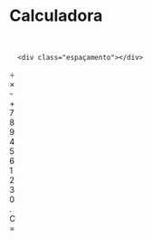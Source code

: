 <html>

<head>
    <title>
        Imersão Dev - Aula 02
    </title>
</head>

<body>
    <div class="container">
        <h1 class="page-title">
            Calculadora
        </h1>
        <img src="https://www.alura.com.br/assets/img/imersoes/dev-2021/logo-imersao-calculadora.svg" class="page-logo"
            alt="">
    <a href="https://alura.com.br/" target="_blank">
        <img src="https://www.alura.com.br/assets/img/home/alura-logo.svg" alt="" class="alura-logo">
    </a>
      
      <div class="espaçamento"></div>
      
  <div class="calculadora">
  <div class="tela" id="tela"></div>
  <div class="botoes">
    <div class="contas">
      <div>&divide;</div>
      <div>&times;</div>
      <div>-</div>
      <div>+</div>
    </div>
    <div class="painel-numeros">
      <div class="numeros">
        <div>7</div>
        <div>8</div>
        <div>9</div>
      </div>
      <div class="numeros">
        <div>4</div>
        <div>5</div>
        <div>6</div>
      </div>
      <div class="numeros">
        <div>1</div>
        <div>2</div>
        <div>3</div>
      </div>
      <div class="numeros">
        <div>0</div>
        <div>.</div>
        <div id="limpar">C</div>
      </div>
    </div>
    <div class="igual" id="resultado">=</div>
  </div>
</div>
</div>
  
</body>

</html>

